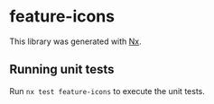 # feature-icons

This library was generated with [Nx](https://nx.dev).

## Running unit tests

Run `nx test feature-icons` to execute the unit tests.
